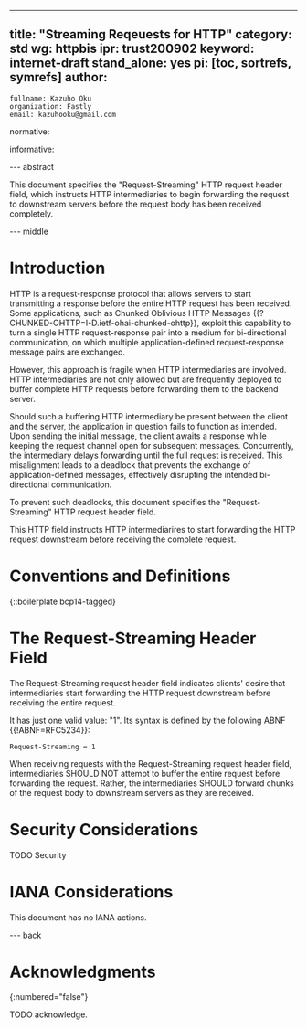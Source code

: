 ---
title: "Streaming Reqeuests for HTTP"
category: std
wg: httpbis
ipr: trust200902
keyword: internet-draft
stand_alone: yes
pi: [toc, sortrefs, symrefs]
author:
-
    fullname: Kazuho Oku
    organization: Fastly
    email: kazuhooku@gmail.com

normative:

informative:


--- abstract

This document specifies the "Request-Streaming" HTTP request header field, which
instructs HTTP intermediaries to begin forwarding the request to downstream
servers before the request body has been received completely.


--- middle

# Introduction

HTTP is a request-response protocol that allows servers to start transmitting a
response before the entire HTTP request has been received. Some applications,
such as Chunked Oblivious HTTP Messages
{{?CHUNKED-OHTTP=I-D.ietf-ohai-chunked-ohttp}}, exploit this capability to turn
a single HTTP request-response pair into a medium for bi-directional
communication, on which multiple application-defined
request-response message pairs are exchanged.

However, this approach is fragile when HTTP intermediaries are involved. HTTP
intermediaries are not only allowed but are frequently deployed to buffer
complete HTTP requests before forwarding them to the backend server.

Should such a buffering HTTP intermediary be present between the client and the
server, the application in question fails to function as intended. Upon sending
the initial message, the client awaits a response while keeping the request
channel open for subsequent messages. Concurrently, the intermediary delays
forwarding until the full request is received. This misalignment leads to a
deadlock that prevents the exchange of application-defined messages, effectively
disrupting the intended bi-directional communication.


To prevent such deadlocks, this document specifies the "Request-Streaming" HTTP
request header field.

This HTTP field instructs HTTP intermediarires to start forwarding the HTTP
request downstream before receiving the complete request.


# Conventions and Definitions

{::boilerplate bcp14-tagged}


# The Request-Streaming Header Field

The Request-Streaming request header field indicates clients' desire that
intermediaries start forwarding the HTTP request downstream before receiving the
entire request.

It has just one valid value: "1". Its syntax is defined by the following ABNF
{{!ABNF=RFC5234}}:

~~~
Request-Streaming = 1
~~~

When receiving requests with the Request-Streaming request header field,
intermediaries SHOULD NOT attempt to buffer the entire request before forwarding
the request. Rather, the intermediaries SHOULD forward chunks of the request
body to downstream servers as they are received.


# Security Considerations

TODO Security


# IANA Considerations

This document has no IANA actions.


--- back

# Acknowledgments
{:numbered="false"}

TODO acknowledge.
